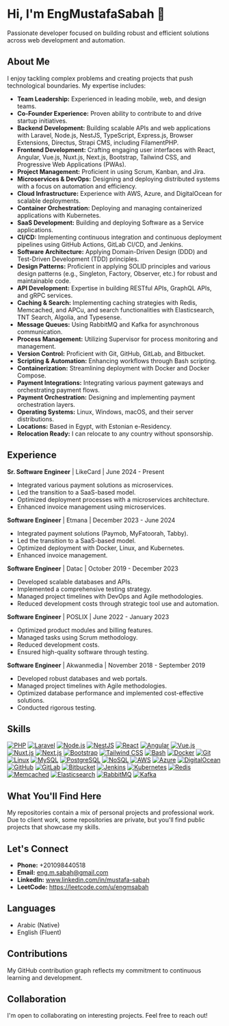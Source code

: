 # Hi, I'm EngMustafaSabah 👋

Passionate developer focused on building robust and efficient solutions across web development and automation.

## About Me

I enjoy tackling complex problems and creating projects that push technological boundaries. My expertise includes:

* **Team Leadership:** Experienced in leading mobile, web, and design teams.
* **Co-Founder Experience:** Proven ability to contribute to and drive startup initiatives.
* **Backend Development:** Building scalable APIs and web applications with Laravel, Node.js, NestJS, TypeScript, Express.js, Browser Extensions, Directus, Strapi CMS, including FilamentPHP.
* **Frontend Development:** Crafting engaging user interfaces with React, Angular, Vue.js, Nuxt.js, Next.js, Bootstrap, Tailwind CSS, and Progressive Web Applications (PWAs).
* **Project Management:** Proficient in using Scrum, Kanban, and Jira.
* **Microservices & DevOps:** Designing and deploying distributed systems with a focus on automation and efficiency.
* **Cloud Infrastructure:** Experience with AWS, Azure, and DigitalOcean for scalable deployments.
* **Container Orchestration:** Deploying and managing containerized applications with Kubernetes.
* **SaaS Development:** Building and deploying Software as a Service applications.
* **CI/CD:** Implementing continuous integration and continuous deployment pipelines using GitHub Actions, GitLab CI/CD, and Jenkins.
* **Software Architecture:** Applying Domain-Driven Design (DDD) and Test-Driven Development (TDD) principles.
* **Design Patterns:** Proficient in applying SOLID principles and various design patterns (e.g., Singleton, Factory, Observer, etc.) for robust and maintainable code.
* **API Development:** Expertise in building RESTful APIs, GraphQL APIs, and gRPC services.
* **Caching & Search:** Implementing caching strategies with Redis, Memcached, and APCu, and search functionalities with Elasticsearch, TNT Search, Algolia, and Typesense.
* **Message Queues:** Using RabbitMQ and Kafka for asynchronous communication.
* **Process Management:** Utilizing Supervisor for process monitoring and management.
* **Version Control:** Proficient with Git, GitHub, GitLab, and Bitbucket.
* **Scripting & Automation:** Enhancing workflows through Bash scripting.
* **Containerization:** Streamlining deployment with Docker and Docker Compose.
* **Payment Integrations:** Integrating various payment gateways and orchestrating payment flows.
* **Payment Orchestration:** Designing and implementing payment orchestration layers.
* **Operating Systems:** Linux, Windows, macOS, and their server distributions.
* **Locations:** Based in Egypt, with Estonian e-Residency.
* **Relocation Ready:** I can relocate to any country without sponsorship.

## Experience

**Sr. Software Engineer** | LikeCard | June 2024 - Present

* Integrated various payment solutions as microservices.
* Led the transition to a SaaS-based model.
* Optimized deployment processes with a microservices architecture.
* Enhanced invoice management using microservices.

**Software Engineer** | Etmana | December 2023 - June 2024

* Integrated payment solutions (Paymob, MyFatoorah, Tabby).
* Led the transition to a SaaS-based model.
* Optimized deployment with Docker, Linux, and Kubernetes.
* Enhanced invoice management.

**Software Engineer** | Datac | October 2019 - December 2023

* Developed scalable databases and APIs.
* Implemented a comprehensive testing strategy.
* Managed project timelines with DevOps and Agile methodologies.
* Reduced development costs through strategic tool use and automation.

**Software Engineer** | POSLIX | June 2022 - January 2023

* Optimized product modules and billing features.
* Managed tasks using Scrum methodology.
* Reduced development costs.
* Ensured high-quality software through testing.

**Software Engineer** | Akwanmedia | November 2018 - September 2019

* Developed robust databases and web portals.
* Managed project timelines with Agile methodologies.
* Optimized database performance and implemented cost-effective solutions.
* Conducted rigorous testing.

## Skills

[![PHP](https://img.shields.io/badge/PHP-777BB4?style=for-the-badge&logo=php&logoColor=white)](https://www.php.net/)
[![Laravel](https://img.shields.io/badge/Laravel-FF2D20?style=for-the-badge&logo=laravel&logoColor=white)](https://laravel.com/)
[![Node.js](https://img.shields.io/badge/Node.js-339933?style=for-the-badge&logo=nodedotjs&logoColor=white)](https://nodejs.org/)
[![NestJS](https://img.shields.io/badge/NestJS-E0234E?style=for-the-badge&logo=nestjs&logoColor=white)](https://nestjs.com/)
[![React](https://img.shields.io/badge/React-20232A?style=for-the-badge&logo=react&logoColor=61DAFB)](https://reactjs.org/)
[![Angular](https://img.shields.io/badge/Angular-DD0031?style=for-the-badge&logo=angular&logoColor=white)](https://angular.io/)
[![Vue.js](https://img.shields.io/badge/Vue.js-42b883?style=for-the-badge&logo=vue.js&logoColor=white)](https://vuejs.org/)
[![Nuxt.js](https://img.shields.io/badge/Nuxt.js-00DC82?style=for-the-badge&logo=nuxt.js&logoColor=white)](https://nuxtjs.org/)
[![Next.js](https://img.shields.io/badge/Next.js-000000?style=for-the-badge&logo=nextdotjs&logoColor=white)](https://nextjs.org/)
[![Bootstrap](https://img.shields.io/badge/Bootstrap-7952B3?style=for-the-badge&logo=bootstrap&logoColor=white)](https://getbootstrap.com/)
[![Tailwind CSS](https://img.shields.io/badge/Tailwind_CSS-38B2AC?style=for-the-badge&logo=tailwind-css&logoColor=white)](https://tailwindcss.com/)
[![Bash](https://img.shields.io/badge/Bash-4EAA25?style=for-the-badge&logo=gnu-bash&logoColor=white)](https://www.gnu.org/software/bash/)
[![Docker](https://img.shields.io/badge/Docker-2CA5E0?style=for-the-badge&logo=docker&logoColor=white)](https://www.docker.com/)
[![Git](https://img.shields.io/badge/Git-F05032?style=for-the-badge&logo=git&logoColor=white)](https://git-scm.com/)
[![Linux](https://img.shields.io/badge/Linux-FCC624?style=for-the-badge&logo=linux&logoColor=black)](https://www.linux.org/)
[![MySQL](https://img.shields.io/badge/MySQL-00000F?style=for-the-badge&logo=mysql&logoColor=white)](https://www.mysql.com/)
[![PostgreSQL](https://img.shields.io/badge/PostgreSQL-316192?style=for-the-badge&logo=postgresql&logoColor=white)](https://www.postgresql.org/)
[![NoSQL](https://img.shields.io/badge/NoSQL-47A248?style=for-the-badge&logo=datastax&logoColor=white)](https://www.mongodb.com/)
[![AWS](https://img.shields.io/badge/AWS-232F3E?style=for-the-badge&logo=amazon-aws&logoColor=white)](https://aws.amazon.com/)
[![Azure](https://img.shields.io/badge/Azure-0078D4?style=for-the-badge&logo=microsoft-azure&logoColor=white)](https://azure.microsoft.com/)
[![DigitalOcean](https://img.shields.io/badge/DigitalOcean-0080FF?style=for-the-badge&logo=digitalocean&logoColor=white)](https://www.digitalocean.com/)
[![GitHub](https://img.shields.io/badge/GitHub-181717?style=for-the-badge&logo=github&logoColor=white)](https://github.com/)
[![GitLab](https://img.shields.io/badge/GitLab-FCA121?style=for-the-badge&logo=gitlab&logoColor=white)](https://gitlab.com/)
[![Bitbucket](https://img.shields.io/badge/Bitbucket-0747A6?style=for-the-badge&logo=bitbucket&logoColor=white)](https://bitbucket.org/)
[![Jenkins](https://img.shields.io/badge/Jenkins-D24939?style=for-the-badge&logo=jenkins&logoColor=white)](https://www.jenkins.io/)
[![Kubernetes](https://img.shields.io/badge/Kubernetes-326CE5?style=for-the-badge&logo=kubernetes&logoColor=white)](https://kubernetes.io/)
[![Redis](https://img.shields.io/badge/Redis-DC382D?style=for-the-badge&logo=redis&logoColor=white)](https://redis.io/)
[![Memcached](https://img.shields.io/badge/Memcached-000000?style=for-the-badge&logo=memcached&logoColor=white)](https://memcached.org/)
[![Elasticsearch](https://img.shields.io/badge/Elasticsearch-005571?style=for-the-badge&logo=elasticsearch&logoColor=white)](https://www.elastic.co/)
[![RabbitMQ](https://img.shields.io/badge/RabbitMQ-FF6600?style=for-the-badge&logo=rabbitmq&logoColor=white)](https://www.rabbitmq.com/)
[![Kafka](https://img.shields.io/badge/Kafka-231F20?style=for-the-badge&logo=kafka&logoColor=white)](https://kafka.apache.org/)

## What You'll Find Here

My repositories contain a mix of personal projects and professional work. Due to client work, some repositories are private, but you'll find public projects that showcase my skills.

## Let's Connect

* **Phone:** +201098440518
* **Email:** eng.m.sabah@gmail.com
* **LinkedIn:** www.linkedin.com/in/mustafa-sabah
* **LeetCode:** https://leetcode.com/u/engmsabah

## Languages

* Arabic (Native)
* English (Fluent)

## Contributions

My GitHub contribution graph reflects my commitment to continuous learning and development.

## Collaboration

I'm open to collaborating on interesting projects. Feel free to reach out!
